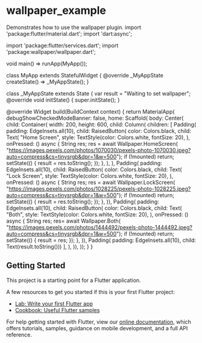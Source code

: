 # wallpaper_example
<p>
  Demonstrates how to use the wallpaper plugin.
import 'package:flutter/material.dart';
import 'dart:async';

import 'package:flutter/services.dart';
import 'package:wallpaper/wallpaper.dart';

void main() => runApp(MyApp());

class MyApp extends StatefulWidget {
  @override
  _MyAppState createState() => _MyAppState();
}

class _MyAppState extends State<MyApp> {
  var result = "Waiting to set wallpaper";
  @override
  void initState() {
    super.initState();
  }

  @override
  Widget build(BuildContext context) {
    return MaterialApp(
        debugShowCheckedModeBanner: false,
        home: Scaffold(
          body: Center(
              child: Container(
            width: 200,
            height: 600,
            child: Column(
              children: <Widget>[
                Padding(
                  padding: EdgeInsets.all(10),
                  child: RaisedButton(
                    color: Colors.black,
                    child: Text(
                      "Home Screen",
                      style: TextStyle(color: Colors.white, fontSize: 20),
                    ),
                    onPressed: () async {
                      String res;
                      res = await Wallpaper.HomeScreen(
                          "https://images.pexels.com/photos/1070030/pexels-photo-1070030.jpeg?auto=compress&cs=tinysrgb&dpr=1&w=500");
                      if (!mounted) return;
                      setState(() {
                        result = res.toString();
                      });
                    },
                  ),
                ),
                Padding(
                    padding: EdgeInsets.all(10),
                    child: RaisedButton(
                      color: Colors.black,
                      child: Text(
                        "Lock Screen",
                        style: TextStyle(color: Colors.white, fontSize: 20),
                      ),
                      onPressed: () async {
                        String res;
                        res = await Wallpaper.LockScreen(
                            "https://images.pexels.com/photos/1028225/pexels-photo-1028225.jpeg?auto=compress&cs=tinysrgb&dpr=1&w=500");
                        if (!mounted) return;
                        setState(() {
                          result = res.toString();
                        });
                      },
                    )),
                Padding(
                    padding: EdgeInsets.all(10),
                    child: RaisedButton(
                      color: Colors.black,
                      child: Text(
                        "Both",
                        style: TextStyle(color: Colors.white, fontSize: 20),
                      ),
                      onPressed: () async {
                        String res;
                        res= await Wallpaper.Both(
                            "https://images.pexels.com/photos/1444492/pexels-photo-1444492.jpeg?auto=compress&cs=tinysrgb&dpr=1&w=500");
                        if (!mounted) return;
                        setState(() {
                          result = res;
                        });
                      },
                    )),
                Padding(
                    padding: EdgeInsets.all(10), child: Text(result.toString()))
              ],
            ),
          )),
        ));
  }
}
</p>


## Getting Started


This project is a starting point for a Flutter application.

A few resources to get you started if this is your first Flutter project:

- [Lab: Write your first Flutter app](https://flutter.io/docs/get-started/codelab)
- [Cookbook: Useful Flutter samples](https://flutter.io/docs/cookbook)

For help getting started with Flutter, view our 
[online documentation](https://flutter.io/docs), which offers tutorials, 
samples, guidance on mobile development, and a full API reference.
